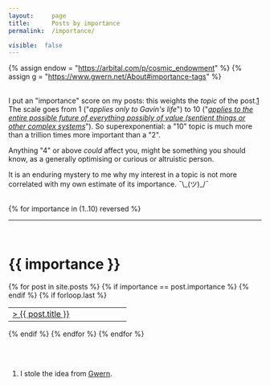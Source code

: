 ```yaml
---
layout: 	page
title: 		Posts by importance
permalink: 	/importance/

visible:  false
---
```


{% 		assign endow = "https://arbital.com/p/cosmic_endowment"			%}
{% 		assign g = "https://www.gwern.net/About#importance-tags"	%}


<br>I put an "importance" score on my posts: this weights the _topic_ of the post.<a href="#fn:1" id="fnref:1">1</a> The scale goes from 1 ("_applies only to Gavin's life_") to 10 ("_<a href="{{endow}}">applies to the entire possible future of everything possibly of value (sentient things or other complex systems</a>_"). So superexponential: a "10" topic is much more than a trillion times more important than a "2". 

Anything "4" or above _could_ affect you, might be something you should know, as a generally optimising or curious or altruistic person.

It is an enduring mystery to me why my interest in a topic is not more correlated with my own estimate of its importance. ¯\\\_(ツ)\_/¯
<br><br>

<div class="home">
	{% for importance in (1..10) reversed %}
		<hr /><br>
		<h1 class="spaced">{{ importance }}</h1>
	    <table class="post-list">
			{% for post in site.posts %}
	  			<!-- % unless forloop.first %}</table>% endunless %} -->
	  			{% if importance == post.importance %}
					<!--  -->
					<tr class="spaced">
	          			<td style="width:55%;">
	          				<a class="archive-link" href="{{ post.url | prepend: site.baseurl }}"> 
	          					> {{ post.title }}
	          				</a>
	          			</td>
	          		</tr>
					<!--  -->
	  			{% 	endif 	%}
	  			{% if forloop.last %}</table>{% endif %}
			{% endfor %}
	{% endfor %}
</div>

<br><br>




<div class="footnotes">
<ol>
	<li class="footnote" id="fn:1">
		I stole the idea from <a href="{{g}}">Gwern</a>.
	</li>
</ol>
</div>
